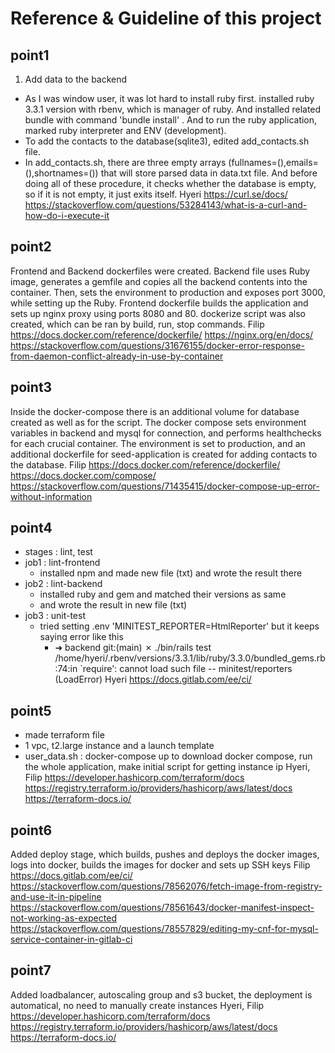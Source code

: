 # Reference & Guideline of this project

## point1

1. Add data to the backend
- As I was window user, it was lot hard to install ruby first. installed ruby 3.3.1
  version with rbenv, which is manager of ruby. And installed related bundle with command 'bundle install'
  . And to run the ruby application, marked ruby interpreter and ENV (development).
- To add the contacts to the database(sqlite3), edited add_contacts.sh file.
- In add_contacts.sh, there are three empty arrays (fullnames=(),emails=(),shortnames=()) that will store parsed data in
  data.txt file. And before doing all of these procedure, it checks whether the database is empty, so if it is not empty,
  it just exits itself.
Hyeri
https://curl.se/docs/
https://stackoverflow.com/questions/53284143/what-is-a-curl-and-how-do-i-execute-it

## point2 

Frontend and Backend dockerfiles were created. Backend file uses Ruby image, generates a gemfile and copies all
the backend contents into the container. Then, sets the environment to production and exposes port 3000, while
setting up the Ruby. Frontend dockerfile builds the application and sets up nginx proxy using ports 8080 and 80.
dockerize script was also created, which can be ran by build, run, stop commands.
Filip
https://docs.docker.com/reference/dockerfile/
https://nginx.org/en/docs/
https://stackoverflow.com/questions/31676155/docker-error-response-from-daemon-conflict-already-in-use-by-container

## point3

Inside the docker-compose there is an additional volume for database created as well as for the script. The
docker compose sets environment variables in backend and mysql for connection, and performs healthchecks for each 
crucial container. The environment is set to production, and an additional dockerfile for seed-application is created
for adding contacts to the database.
Filip
https://docs.docker.com/reference/dockerfile/
https://docs.docker.com/compose/
https://stackoverflow.com/questions/71435415/docker-compose-up-error-without-information

## point4
- stages : lint, test
- job1 : lint-frontend
    - installed npm and made new file (txt) and wrote the result there
- job2 : lint-backend
    - installed ruby and gem and matched their versions as same
    - and wrote the result in new file (txt)
- job3 : unit-test
    - tried setting .env 'MINITEST_REPORTER=HtmlReporter' but it keeps saying error like this
        - ➜  backend git:(main) ✗ ./bin/rails test
          /home/hyeri/.rbenv/versions/3.3.1/lib/ruby/3.3.0/bundled_gems.rb:74:in `require': cannot load such file -- minitest/reporters (LoadError)
Hyeri
https://docs.gitlab.com/ee/ci/

## point5
- made terraform file
- 1 vpc, t2.large instance and a launch template
- user_data.sh : docker-compose up to download docker compose, run the whole application, make initial script for getting instance ip
Hyeri, Filip
https://developer.hashicorp.com/terraform/docs
https://registry.terraform.io/providers/hashicorp/aws/latest/docs
https://terraform-docs.io/

## point6
Added deploy stage, which builds, pushes and deploys the docker images, logs into docker, builds the images for docker and sets up SSH keys
Filip
https://docs.gitlab.com/ee/ci/
https://stackoverflow.com/questions/78562076/fetch-image-from-registry-and-use-it-in-pipeline
https://stackoverflow.com/questions/78561643/docker-manifest-inspect-not-working-as-expected
https://stackoverflow.com/questions/78557829/editing-my-cnf-for-mysql-service-container-in-gitlab-ci

## point7
Added loadbalancer, autoscaling group and s3 bucket, the deployment is automatical, no need to manually create instances
Hyeri, Filip
https://developer.hashicorp.com/terraform/docs
https://registry.terraform.io/providers/hashicorp/aws/latest/docs
https://terraform-docs.io/
